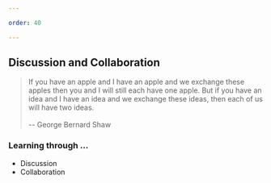 ```yaml
---

order: 40

---
```


## Discussion and Collaboration


<div>
  
  <div class="small two-col left">
    <blockquote>
        If you have an apple and I have an apple and we exchange these apples then you 
        and I will still each have one apple. But if you have an idea and I have an 
        idea and we exchange these ideas, then each of us will have two ideas.
        <br/><br/>
        -- George Bernard Shaw
    </blockquote>
  </div>
  <div class="two-col right">
    <h3> Learning through &hellip;</h3>
    <ul>
        <li>Discussion</li>
        <li>Collaboration</li>
    </ul>
  </div>
</div>